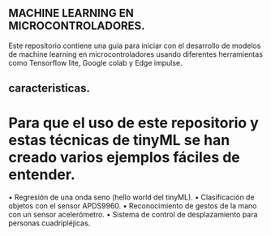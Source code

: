 ## MACHINE LEARNING  EN MICROCONTROLADORES.

Este repositorio contiene una guía para iniciar con el desarrollo de modelos de machine learning en microcontroladores usando diferentes herramientas como Tensorflow lite, Google colab y Edge impulse.

## caracteristicas.
# Para que el uso de este repositorio y estas técnicas de tinyML se han creado varios ejemplos fáciles de entender.
•	Regresión de una onda seno (hello world del tinyML).
•	Clasificación de objetos con el sensor APDS9960.
•	Reconocimiento de gestos de la mano con un sensor acelerómetro.
•	Sistema de control de desplazamiento para personas cuadripléjicas.


